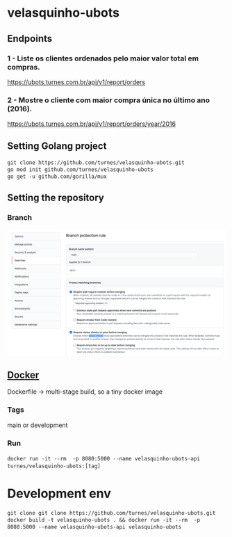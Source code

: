 # velasquinho-ubots

## Endpoints
### 1 - Liste os clientes ordenados pelo maior valor total em compras.
https://ubots.turnes.com.br/api/v1/report/orders

### 2 - Mostre o cliente com maior compra única no último ano (2016).
https://ubots.turnes.com.br/api/v1/report/orders/year/2016


## Setting Golang project

```
git clone https://github.com/turnes/velasquinho-ubots.git
go mod init github.com/turnes/velasquinho-ubots
go get -u github.com/gorilla/mux 
```

## Setting the repository
### Branch
![Alt text](images/settingsbranch.png?raw=true "Main branch")

## [Docker](https://hub.docker.com/repository/docker/turnes/velasquinho-ubots)
Dockerfile -> multi-stage build, so a tiny docker image
### Tags  
main or development 
### Run
`docker run -it --rm  -p 8080:5000 --name velasquinho-ubots-api turnes/velasquinho-ubots:[tag]`


# Development env
```
git clone git clone https://github.com/turnes/velasquinho-ubots.git
docker build -t velasquinho-ubots . && docker run -it --rm  -p 8080:5000 --name velasquinho-ubots-api velasquinho-ubots
```




